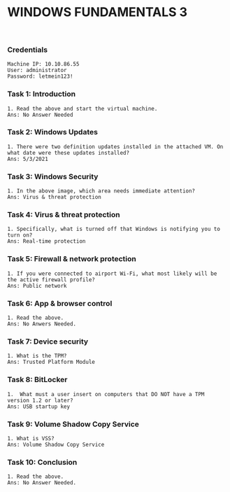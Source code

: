 # WINDOWS FUNDAMENTALS 3

<br/>

### Credentials

```
Machine IP: 10.10.86.55
User: administrator
Password: letmein123!
```

### Task 1: Introduction 

```
1. Read the above and start the virtual machine.
Ans: No Answer Needed

```
### Task 2: Windows Updates 

```
1. There were two definition updates installed in the attached VM. On what date were these updates installed? 
Ans: 5/3/2021
```

### Task 3: Windows Security 

```
1. In the above image, which area needs immediate attention?
Ans: Virus & threat protection
```

### Task 4: Virus & threat protection 

```
1. Specifically, what is turned off that Windows is notifying you to turn on? 
Ans: Real-time protection
```

### Task 5: Firewall & network protection 

```
1. If you were connected to airport Wi-Fi, what most likely will be the active firewall profile?
Ans: Public network

```

### Task 6: App & browser control 

```
1. Read the above.
Ans: No Anwers Needed.
```

### Task 7: Device security 

```
1. What is the TPM?
Ans: Trusted Platform Module

```

### Task 8: BitLocker 

```
1.  What must a user insert on computers that DO NOT have a TPM version 1.2 or later?
Ans: USB startup key
```

### Task 9: Volume Shadow Copy Service 

```
1. What is VSS?
Ans: Volume Shadow Copy Service 

```

### Task 10: Conclusion

```
1. Read the above.
Ans: No Answer Needed.
```
